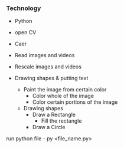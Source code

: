 ### Technology

- Python
- open CV
- Caer

- Read images and videos
- Rescale images and videos
- Drawing shapes & putting text
  - Paint the image from certain color
    - Color whole of the image
    - Color certain portions of the image
  - Drawing shapes
    - Draw a Rectangle
      - Fill the rectangle
    - Draw a Circle

run python file - py <file_name.py>
